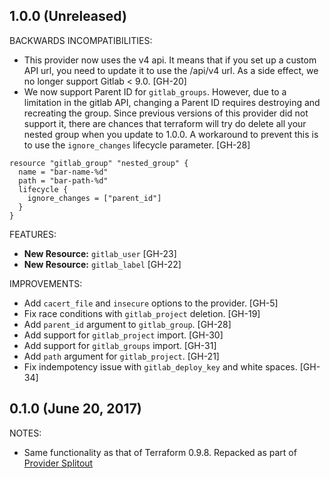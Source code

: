 ## 1.0.0 (Unreleased)

BACKWARDS INCOMPATIBILITIES:

* This provider now uses the v4 api. It means that if you set up a custom API url, you need to update it to use the /api/v4 url. As a side effect, we no longer support Gitlab < 9.0. [GH-20]
* We now support Parent ID for `gitlab_groups`. However, due to a limitation in
  the gitlab API, changing a Parent ID requires destroying and recreating the
  group. Since previous versions of this provider did not support it, there are
  chances that terraform will try do delete all your nested group when you
  update to 1.0.0. A workaround to prevent this is to use the `ignore_changes`
  lifecycle parameter. [GH-28]

```
resource "gitlab_group" "nested_group" {
  name = "bar-name-%d"
  path = "bar-path-%d"
  lifecycle {
    ignore_changes = ["parent_id"]
  }
}
```

FEATURES:

* **New Resource:** `gitlab_user` [GH-23]
* **New Resource:** `gitlab_label` [GH-22]

IMPROVEMENTS:

* Add `cacert_file` and `insecure` options to the provider. [GH-5]
* Fix race conditions with `gitlab_project` deletion. [GH-19]
* Add `parent_id` argument to `gitlab_group`. [GH-28]
* Add support for `gitlab_project` import. [GH-30]
* Add support for `gitlab_groups` import. [GH-31]
* Add `path` argument for `gitlab_project`. [GH-21]
* Fix indempotency issue with `gitlab_deploy_key` and white spaces. [GH-34]

## 0.1.0 (June 20, 2017)

NOTES:

* Same functionality as that of Terraform 0.9.8. Repacked as part of [Provider Splitout](https://www.hashicorp.com/blog/upcoming-provider-changes-in-terraform-0-10/)
